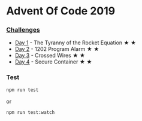 # Advent Of Code 2019

### [Challenges](http://adventofcode.com/2019)

  * [Day 1](https://adventofcode.com/2019/day/1) - The Tyranny of the Rocket Equation  ★ ★
  * [Day 2](https://adventofcode.com/2019/day/2) - 1202 Program Alarm  ★ ★
  * [Day 3](https://adventofcode.com/2019/day/3) - Crossed Wires  ★ ★
  * [Day 4](https://adventofcode.com/2019/day/4) - Secure Container  ★ ★

### Test

```bash
npm run test
```

or

```bash
npm run test:watch
```
